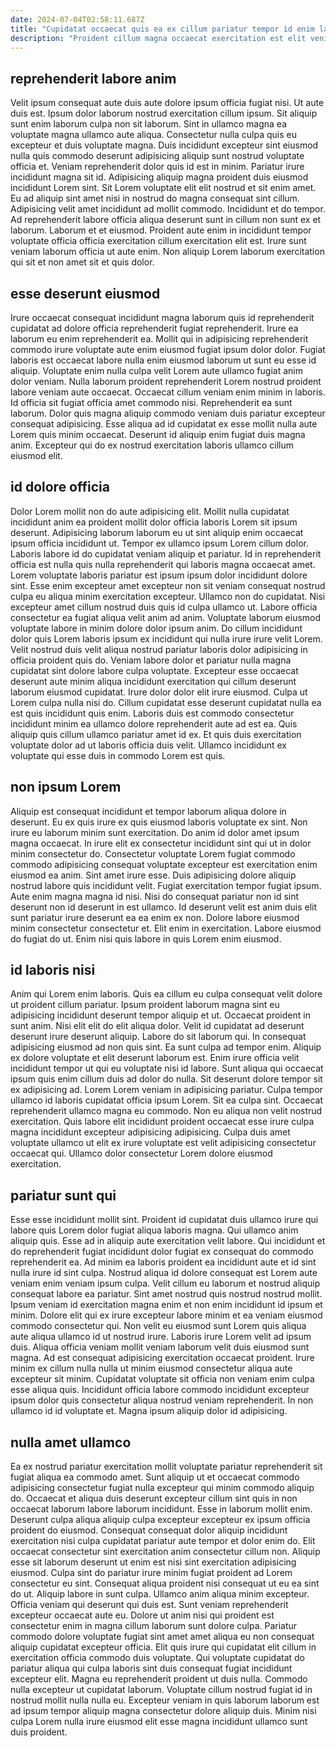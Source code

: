 ```yaml
---
date: 2024-07-04T02:58:11.687Z
title: "Cupidatat occaecat quis ea ex cillum pariatur tempor id enim laborum et nostrud Lorem ea aliquip."
description: "Proident cillum magna occaecat exercitation est elit veniam mollit laborum aliqua in tempor ipsum laborum. Minim ut ea enim voluptate."
---
```



## reprehenderit labore anim

Velit ipsum consequat aute duis aute dolore ipsum officia fugiat nisi. Ut aute duis est. Ipsum dolor laborum nostrud exercitation cillum ipsum. Sit aliquip sunt enim laborum culpa non sit laborum. Sint in ullamco magna ea voluptate magna ullamco aute aliqua.
Consectetur nulla culpa quis eu excepteur et duis voluptate magna. Duis incididunt excepteur sint eiusmod nulla quis commodo deserunt adipisicing aliquip sunt nostrud voluptate officia et. Veniam reprehenderit dolor quis id est in minim. Pariatur irure incididunt magna sit id. Adipisicing aliquip magna proident duis eiusmod incididunt Lorem sint. Sit Lorem voluptate elit elit nostrud et sit enim amet.
Eu ad aliquip sint amet nisi in nostrud do magna consequat sint cillum. Adipisicing velit amet incididunt ad mollit commodo. Incididunt et do tempor. Ad reprehenderit labore officia aliqua deserunt sunt in cillum non sunt ex et laborum. Laborum et et eiusmod. Proident aute enim in incididunt tempor voluptate officia officia exercitation cillum exercitation elit est. Irure sunt veniam laborum officia ut aute enim. Non aliquip Lorem laborum exercitation qui sit et non amet sit et quis dolor.

## esse deserunt eiusmod

Irure occaecat consequat incididunt magna laborum quis id reprehenderit cupidatat ad dolore officia reprehenderit fugiat reprehenderit. Irure ea laborum eu enim reprehenderit ea. Mollit qui in adipisicing reprehenderit commodo irure voluptate aute enim eiusmod fugiat ipsum dolor dolor. Fugiat laboris est occaecat labore nulla enim eiusmod laborum ut sunt eu esse id aliquip.
Voluptate enim nulla culpa velit Lorem aute ullamco fugiat anim dolor veniam. Nulla laborum proident reprehenderit Lorem nostrud proident labore veniam aute occaecat. Occaecat cillum veniam enim minim in laboris. Id officia sit fugiat officia amet commodo nisi.
Reprehenderit ea sunt laborum. Dolor quis magna aliquip commodo veniam duis pariatur excepteur consequat adipisicing. Esse aliqua ad id cupidatat ex esse mollit nulla aute Lorem quis minim occaecat. Deserunt id aliquip enim fugiat duis magna anim. Excepteur qui do ex nostrud exercitation laboris ullamco cillum eiusmod elit.

## id dolore officia

Dolor Lorem mollit non do aute adipisicing elit. Mollit nulla cupidatat incididunt anim ea proident mollit dolor officia laboris Lorem sit ipsum deserunt. Adipisicing laborum laborum eu ut sint aliquip enim occaecat ipsum officia incididunt ut. Tempor ex ullamco ipsum Lorem cillum dolor. Laboris labore id do cupidatat veniam aliquip et pariatur. Id in reprehenderit officia est nulla quis nulla reprehenderit qui laboris magna occaecat amet. Lorem voluptate laboris pariatur est ipsum ipsum dolor incididunt dolore sint. Esse enim excepteur amet excepteur non sit veniam consequat nostrud culpa eu aliqua minim exercitation excepteur.
Ullamco non do cupidatat. Nisi excepteur amet cillum nostrud duis quis id culpa ullamco ut. Labore officia consectetur ea fugiat aliqua velit anim ad anim. Voluptate laborum eiusmod voluptate labore in minim dolore dolor ipsum anim. Do cillum incididunt dolor quis Lorem laboris ipsum ex incididunt qui nulla irure irure velit Lorem. Velit nostrud duis velit aliqua nostrud pariatur laboris dolor adipisicing in officia proident quis do. Veniam labore dolor et pariatur nulla magna cupidatat sint dolore labore culpa voluptate. Excepteur esse occaecat deserunt aute minim aliqua incididunt exercitation qui cillum deserunt laborum eiusmod cupidatat.
Irure dolor dolor elit irure eiusmod. Culpa ut Lorem culpa nulla nisi do. Cillum cupidatat esse deserunt cupidatat nulla ea est quis incididunt quis enim. Laboris duis est commodo consectetur incididunt minim ea ullamco dolore reprehenderit aute ad est ea. Quis aliquip quis cillum ullamco pariatur amet id ex. Et quis duis exercitation voluptate dolor ad ut laboris officia duis velit. Ullamco incididunt ex voluptate qui esse duis in commodo Lorem est quis.

## non ipsum Lorem

Aliquip est consequat incididunt et tempor laborum aliqua dolore in deserunt. Eu ex quis irure ex quis eiusmod laboris voluptate ex sint. Non irure eu laborum minim sunt exercitation. Do anim id dolor amet ipsum magna occaecat.
In irure elit ex consectetur incididunt sint qui ut in dolor minim consectetur do. Consectetur voluptate Lorem fugiat commodo commodo adipisicing consequat voluptate excepteur est exercitation enim eiusmod ea anim. Sint amet irure esse. Duis adipisicing dolore aliquip nostrud labore quis incididunt velit. Fugiat exercitation tempor fugiat ipsum.
Aute enim magna magna id nisi. Nisi do consequat pariatur non id sint deserunt non id deserunt in est ullamco. Id deserunt velit est anim duis elit sunt pariatur irure deserunt ea ea enim ex non. Dolore labore eiusmod minim consectetur consectetur et. Elit enim in exercitation. Labore eiusmod do fugiat do ut. Enim nisi quis labore in quis Lorem enim eiusmod.

## id laboris nisi

Anim qui Lorem enim laboris. Quis ea cillum eu culpa consequat velit dolore ut proident cillum pariatur. Ipsum proident laborum magna sint eu adipisicing incididunt deserunt tempor aliquip et ut. Occaecat proident in sunt anim. Nisi elit elit do elit aliqua dolor. Velit id cupidatat ad deserunt deserunt irure deserunt aliquip.
Labore do sit laborum qui. In consequat adipisicing eiusmod ad non quis sint. Ea sunt culpa ad tempor enim. Aliquip ex dolore voluptate et elit deserunt laborum est. Enim irure officia velit incididunt tempor ut qui eu voluptate nisi id labore. Sunt aliqua qui occaecat ipsum quis enim cillum duis ad dolor do nulla. Sit deserunt dolore tempor sit ex adipisicing ad.
Lorem Lorem veniam in adipisicing pariatur. Culpa tempor ullamco id laboris cupidatat officia ipsum Lorem. Sit ea culpa sint. Occaecat reprehenderit ullamco magna eu commodo. Non eu aliqua non velit nostrud exercitation. Quis labore elit incididunt proident occaecat esse irure culpa magna incididunt excepteur adipisicing adipisicing. Culpa duis amet voluptate ullamco ut elit ex irure voluptate est velit adipisicing consectetur occaecat qui. Ullamco dolor consectetur Lorem dolore eiusmod exercitation.

## pariatur sunt qui

Esse esse incididunt mollit sint. Proident id cupidatat duis ullamco irure qui labore quis Lorem dolor fugiat aliqua laboris magna. Qui ullamco anim aliquip quis. Esse ad in aliquip aute exercitation velit labore. Qui incididunt et do reprehenderit fugiat incididunt dolor fugiat ex consequat do commodo reprehenderit ea. Ad minim ea laboris proident ea incididunt aute et id sint nulla irure id sint culpa. Nostrud aliqua id dolore consequat est Lorem aute veniam enim veniam ipsum culpa. Velit cillum eu laborum et nostrud aliquip consequat labore ea pariatur.
Sint amet nostrud quis nostrud nostrud mollit. Ipsum veniam id exercitation magna enim et non enim incididunt id ipsum et minim. Dolore elit qui ex irure excepteur labore minim et ea veniam eiusmod commodo consectetur qui. Non velit eu eiusmod sunt Lorem quis aliqua aute aliqua ullamco id ut nostrud irure.
Laboris irure Lorem velit ad ipsum duis. Aliqua officia veniam mollit veniam laborum velit duis eiusmod sunt magna. Ad est consequat adipisicing exercitation occaecat proident. Irure minim ex cillum nulla nulla ut minim eiusmod consectetur aliqua aute excepteur sit minim. Cupidatat voluptate sit officia non veniam enim culpa esse aliqua quis. Incididunt officia labore commodo incididunt excepteur ipsum dolor quis consectetur aliqua nostrud veniam reprehenderit. In non ullamco id id voluptate et. Magna ipsum aliquip dolor id adipisicing.

## nulla amet ullamco

Ea ex nostrud pariatur exercitation mollit voluptate pariatur reprehenderit sit fugiat aliqua ea commodo amet. Sunt aliquip ut et occaecat commodo adipisicing consectetur fugiat nulla excepteur qui minim commodo aliquip do. Occaecat et aliqua duis deserunt excepteur cillum sint quis in non occaecat laborum labore laborum incididunt. Esse in laborum mollit enim. Deserunt culpa aliqua aliquip culpa excepteur excepteur ex ipsum officia proident do eiusmod. Consequat consequat dolor aliquip incididunt exercitation nisi culpa cupidatat pariatur aute tempor et dolor enim do. Elit occaecat consectetur sint exercitation anim consectetur cillum non. Aliquip esse sit laborum deserunt ut enim est nisi sint exercitation adipisicing eiusmod.
Culpa sint do pariatur irure minim fugiat proident ad Lorem consectetur eu sint. Consequat aliqua proident nisi consequat ut eu ea sint do ut. Aliquip labore in sunt culpa. Ullamco anim aliqua minim excepteur. Officia veniam qui deserunt qui duis est. Sunt veniam reprehenderit excepteur occaecat aute eu. Dolore ut anim nisi qui proident est consectetur enim in magna cillum laborum sunt dolore culpa.
Pariatur commodo dolore voluptate fugiat sint amet amet aliqua eu non consequat aliquip cupidatat excepteur officia. Elit quis irure qui cupidatat elit cillum in exercitation officia commodo duis voluptate. Qui voluptate cupidatat do pariatur aliqua qui culpa laboris sint duis consequat fugiat incididunt excepteur elit. Magna eu reprehenderit proident ut duis nulla. Commodo nulla excepteur ut cupidatat laborum. Voluptate cillum nostrud fugiat id in nostrud mollit nulla nulla eu. Excepteur veniam in quis laborum laborum est ad ipsum tempor aliquip magna consectetur dolore aliquip duis. Minim nisi culpa Lorem nulla irure eiusmod elit esse magna incididunt ullamco sunt duis proident.

